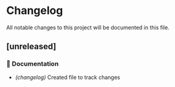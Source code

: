 # Changelog

All notable changes to this project will be documented in this file.

## [unreleased]

### 📓 Documentation

- *(changelog)* Created file to track changes


